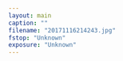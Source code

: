 ```yaml
---
layout: main
caption: ""
filename: "20171116214243.jpg"
fstop: "Unknown"
exposure: "Unknown"
---
```

